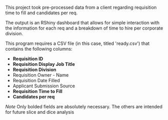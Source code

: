 This project took pre-processed data from a client regarding requisition time to fill and candidates per req.

The output is an RShiny dashboard that allows for simple interaction with the information for each req and a breakdown of time to hire per corporate division.

This program requires a CSV file (in this case, titled 'ready.csv') that contains the following columns:

- **Requisition ID**
- **Requisition Display Job Title**
- **Requisition Division**
- Requisition Owner - Name
- Requisition Date Filled
- Applicant Submission Source
- **Requisition Time to Fill**
- **Candidates per req**

*Note* Only bolded fields are absolutely necessary. The others are intended for future slice and dice analysis
